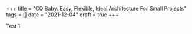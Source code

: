 +++
title = "CQ Baby: Easy, Flexible, Ideal Architecture For Small Projects"
tags = []
date = "2021-12-04"
draft = true
+++

Test 1
